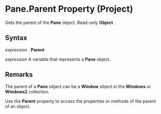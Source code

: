 
# Pane.Parent Property (Project)

Gets the parent of the  **Pane** object. Read-only **Object** .


## Syntax

 _expression_ . **Parent**

 _expression_ A variable that represents a **Pane** object.


## Remarks

The parent of a  **Pane** object can be a **Window** object in the **Windows** or **Windows2** collection.

Use the  **Parent** property to access the properties or methods of the parent of an object.

